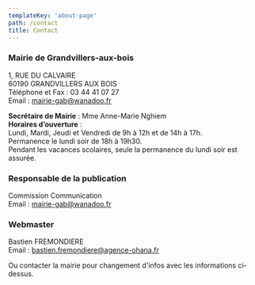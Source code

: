```yaml
---
templateKey: 'about-page'
path: /contact
title: Contact
---
```

### Mairie de Grandvillers-aux-bois

1, RUE DU CALVAIRE  
60190 GRANDVILLERS AUX BOIS  
Téléphone et Fax : 03 44 41 07 27  
Email : mairie-gab@wanadoo.fr  


**Secrétaire de Mairie** : Mme Anne-Marie Nghiem  
**Horaires d’ouverture** :   
Lundi, Mardi, Jeudi et Vendredi de 9h à 12h et de 14h à 17h.  
Permanence le lundi soir de 18h à 19h30.  
Pendant les vacances scolaires, seule la permanence du lundi soir est assurée.

### Responsable de la publication

Commission Communication  
Email : mairie-gab@wanadoo.fr  

### Webmaster

Bastien FREMONDIERE  
Email : bastien.fremondiere@agence-ohana.fr

Ou contacter la mairie pour changement d'infos avec les informations ci-dessus.


